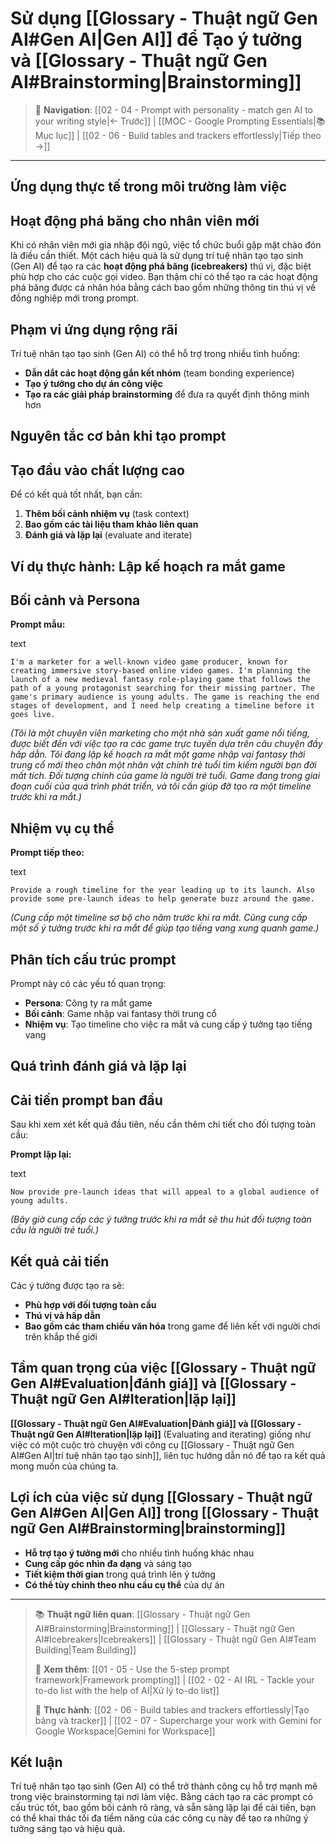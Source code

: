 # Sử dụng [[Glossary - Thuật ngữ Gen AI#Gen AI|Gen AI]] để Tạo ý tưởng và [[Glossary - Thuật ngữ Gen AI#Brainstorming|Brainstorming]]

> 🧭 **Navigation**: [[02 - 04 - Prompt with personality - match gen AI to your writing style|← Trước]] | [[MOC - Google Prompting Essentials|📚 Mục lục]] | [[02 - 06 - Build tables and trackers effortlessly|Tiếp theo →]]

---

## Ứng dụng thực tế trong môi trường làm việc

## Hoạt động phá băng cho nhân viên mới

Khi có nhân viên mới gia nhập đội ngũ, việc tổ chức buổi gặp mặt chào đón là điều cần thiết. Một cách hiệu quả là sử dụng trí tuệ nhân tạo tạo sinh (Gen AI) để tạo ra các **hoạt động phá băng (icebreakers)** thú vị, đặc biệt phù hợp cho các cuộc gọi video. Bạn thậm chí có thể tạo ra các hoạt động phá băng được cá nhân hóa bằng cách bao gồm những thông tin thú vị về đồng nghiệp mới trong prompt.

## Phạm vi ứng dụng rộng rãi

Trí tuệ nhân tạo tạo sinh (Gen AI) có thể hỗ trợ trong nhiều tình huống:

- **Dẫn dắt các hoạt động gắn kết nhóm** (team bonding experience)
- **Tạo ý tưởng cho dự án công việc**
- **Tạo ra các giải pháp brainstorming** để đưa ra quyết định thông minh hơn

## Nguyên tắc cơ bản khi tạo prompt

## Tạo đầu vào chất lượng cao

Để có kết quả tốt nhất, bạn cần:

1. **Thêm bối cảnh nhiệm vụ** (task context)
2. **Bao gồm các tài liệu tham khảo liên quan**
3. **Đánh giá và lặp lại** (evaluate and iterate)

## Ví dụ thực hành: Lập kế hoạch ra mắt game

## Bối cảnh và Persona

**Prompt mẫu:**

text

`I'm a marketer for a well-known video game producer, known for creating immersive story-based online video games. I'm planning the launch of a new medieval fantasy role-playing game that follows the path of a young protagonist searching for their missing partner. The game's primary audience is young adults. The game is reaching the end stages of development, and I need help creating a timeline before it goes live.`

_(Tôi là một chuyên viên marketing cho một nhà sản xuất game nổi tiếng, được biết đến với việc tạo ra các game trực tuyến dựa trên câu chuyện đầy hấp dẫn. Tôi đang lập kế hoạch ra mắt một game nhập vai fantasy thời trung cổ mới theo chân một nhân vật chính trẻ tuổi tìm kiếm người bạn đời mất tích. Đối tượng chính của game là người trẻ tuổi. Game đang trong giai đoạn cuối của quá trình phát triển, và tôi cần giúp đỡ tạo ra một timeline trước khi ra mắt.)_

## Nhiệm vụ cụ thể

**Prompt tiếp theo:**

text

`Provide a rough timeline for the year leading up to its launch. Also provide some pre-launch ideas to help generate buzz around the game.`

_(Cung cấp một timeline sơ bộ cho năm trước khi ra mắt. Cũng cung cấp một số ý tưởng trước khi ra mắt để giúp tạo tiếng vang xung quanh game.)_

## Phân tích cấu trúc prompt

Prompt này có các yếu tố quan trọng:

- **Persona**: Công ty ra mắt game
- **Bối cảnh**: Game nhập vai fantasy thời trung cổ
- **Nhiệm vụ**: Tạo timeline cho việc ra mắt và cung cấp ý tưởng tạo tiếng vang

## Quá trình đánh giá và lặp lại

## Cải tiến prompt ban đầu

Sau khi xem xét kết quả đầu tiên, nếu cần thêm chi tiết cho đối tượng toàn cầu:

**Prompt lặp lại:**

text

`Now provide pre-launch ideas that will appeal to a global audience of young adults.`

_(Bây giờ cung cấp các ý tưởng trước khi ra mắt sẽ thu hút đối tượng toàn cầu là người trẻ tuổi.)_

## Kết quả cải tiến

Các ý tưởng được tạo ra sẽ:

- **Phù hợp với đối tượng toàn cầu**
- **Thú vị và hấp dẫn**
- **Bao gồm các tham chiếu văn hóa** trong game để liên kết với người chơi trên khắp thế giới

## Tầm quan trọng của việc [[Glossary - Thuật ngữ Gen AI#Evaluation|đánh giá]] và [[Glossary - Thuật ngữ Gen AI#Iteration|lặp lại]]

**[[Glossary - Thuật ngữ Gen AI#Evaluation|Đánh giá]] và [[Glossary - Thuật ngữ Gen AI#Iteration|lặp lại]]** (Evaluating and iterating) giống như việc có một cuộc trò chuyện với công cụ [[Glossary - Thuật ngữ Gen AI#Gen AI|trí tuệ nhân tạo tạo sinh]], liên tục hướng dẫn nó để tạo ra kết quả mong muốn của chúng ta.

## Lợi ích của việc sử dụng [[Glossary - Thuật ngữ Gen AI#Gen AI|Gen AI]] trong [[Glossary - Thuật ngữ Gen AI#Brainstorming|brainstorming]]

- **Hỗ trợ tạo ý tưởng mới** cho nhiều tình huống khác nhau
- **Cung cấp góc nhìn đa dạng** và sáng tạo
- **Tiết kiệm thời gian** trong quá trình lên ý tưởng
- **Có thể tùy chỉnh theo nhu cầu cụ thể** của dự án

---

> 📚 **Thuật ngữ liên quan**: [[Glossary - Thuật ngữ Gen AI#Brainstorming|Brainstorming]] | [[Glossary - Thuật ngữ Gen AI#Icebreakers|Icebreakers]] | [[Glossary - Thuật ngữ Gen AI#Team Building|Team Building]]
>
> 🔗 **Xem thêm**: [[01 - 05 - Use the 5-step prompt framework|Framework prompting]] | [[02 - 02 - AI IRL - Tackle your to-do list with the help of AI|Xử lý to-do list]]
>
> 🎯 **Thực hành**: [[02 - 06 - Build tables and trackers effortlessly|Tạo bảng và tracker]] | [[02 - 07 - Supercharge your work with Gemini for Google Workspace|Gemini for Workspace]]

## Kết luận

Trí tuệ nhân tạo tạo sinh (Gen AI) có thể trở thành công cụ hỗ trợ mạnh mẽ trong việc brainstorming tại nơi làm việc. Bằng cách tạo ra các prompt có cấu trúc tốt, bao gồm bối cảnh rõ ràng, và sẵn sàng lặp lại để cải tiến, bạn có thể khai thác tối đa tiềm năng của các công cụ này để tạo ra những ý tưởng sáng tạo và hiệu quả.
